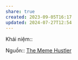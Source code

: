 ```yaml
---
share: true
created: 2023-09-05T16:17
updated: 2024-07-27T12:54
---
```

Khái niệm:: 

Nguồn:: [The Meme Hustler](https://thebaffler.com/salvos/the-meme-hustler)
